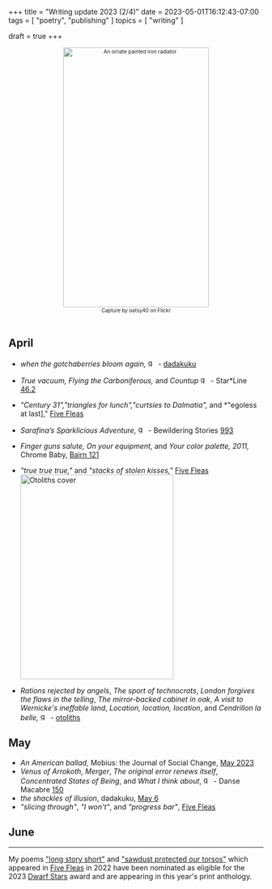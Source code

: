 +++
title = "Writing update 2023 (2/4)"
date = 2023-05-01T16:12:43-07:00
tags = [
  "poetry",
  "publishing"
]
topics = [
  "writing"
]

draft = true
+++
<div align="center" style="font-size:x-small"><img src="https://milkfish08.s3.amazonaws.com/photo/blog/25717988894_9c00e36684_k.jpg" width="288" height="512" alt="An ornate painted iron radiator" title="An ornate painted iron radiator" /><br />
Capture by oatsy40 on Flickr</div><br clear="all" />

## April

* *when the gotchaberries bloom again,* <img src="https://milkfish08.s3.amazonaws.com/photo/blog/award_star_gold_1.png" width=16 height=16 title="gold star" /> - [dadakuku](https://dadakuku.com/2023/04/02/when-the-gotchaberries-bloom-again/)
* *True vacuum,* *Flying the Carboniferous,* and *Countup* <img src="https://milkfish08.s3.amazonaws.com/photo/blog/award_star_gold_1.png" width=16 height=16 title="gold star" /> - Star*Line [46.2](https://sfpoetry.com/sl/issues/starline46.2.html)
* *"Century 31","triangles for lunch","curtsies to Dalmatia",* and *"egoless at last]," [Five Fleas](https://fivefleas.blogspot.com/2023/04/morning-of-april-3-2023.html)
* *Sarafina’s Sparklicious Adventure,* <img src="https://milkfish08.s3.amazonaws.com/photo/blog/award_star_gold_1.png" width=16 height=16 title="gold star" /> - Bewildering Stories [993](http://www.bewilderingstories.com/issue992/sarafina.html)
* *Finger guns salute, On your equipment,* and *Your color palette, 2011,* Chrome Baby, [Bairn 121](https://robindunn.com/bairn121.html)
* *"true true true,"* and *"stacks of stolen kisses,"* [Five Fleas](https://fivefleas.blogspot.com/2023/04/evening-of-april-22-2023.html)  
<img src="https://milkfish08.s3.amazonaws.com/photo/blog/20230524_094456.jpg" title="Otoliths cover" alt="Otoliths cover" width=302 height=403 /><br clear="all" />

* *Rations rejected by angels*, *The sport of technocrats*, *London forgives the flaws in the telling*, *The mirror-backed cabinet in oak*, *A visit to Wernicke's ineffable land*, *Location, location, location*, and *Cendrillon la belle,*  <img src="https://milkfish08.s3.amazonaws.com/photo/blog/award_star_gold_1.png" width=16 height=16 title="gold star" /> - [otoliths](https://the-otolith.blogspot.com/2023/03/richard-magahiz.html)

## May

* *An American ballad,* Mobius: the Journal of Social Change, [May 2023](https://mobiusmagazine.com/poetry/amballad.html)
* *Venus of Arrokoth*, *Merger*, *The original error renews itself*, *Concentrated States of Being*, and *What I think about*,  <img src="https://milkfish08.s3.amazonaws.com/photo/blog/award_star_gold_1.png" width=16 height=16 title="gold star" /> - Danse Macabre [150](https://dansemacabreonline.wixsite.com/neudm/richard-magahiz-150)
* *the shackles of illusion*, dadakuku, [May 6](https://dadakuku.com/2023/05/06/the-shackles-of-illusion/)
* *"slicing through"*, *"I won't"*, and *"progress bar"*, [Five Fleas](https://fivefleas.blogspot.com/2023/05/afternoon-on-may-15-2023.html)

## June

---

My poems ["long story short"](https://fivefleas.blogspot.com/2022/09/afternoon-of-september-21-2022.html) and ["sawdust protected our torsos"]((https://fivefleas.blogspot.com/2022/09/morning-of-september-23-2022.html)) which appeared in [Five Fleas](https://fivefleas.blogspot.com) in 2022 have been nominated as eligible for the 2023 [Dwarf Stars](https://www.sfpoetry.com/dwarfstars.html) award and are appearing in this year's print anthology.